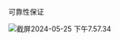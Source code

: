 可靠性保证

![截屏2024-05-25 下午7.57.34](https://cdn.jsdelivr.net/gh/davidliuk/images@master/blog/%E6%88%AA%E5%B1%8F2024-05-25%20%E4%B8%8B%E5%8D%887.57.34.png)

